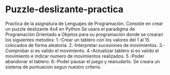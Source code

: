 # Puzzle-deslizante-practica
Practica de la asignatura de Lenguajes de Programación. Consiste en crear un puzzle deslizante 4x4 en Python
Se usara el paradigma de Programación Orientado a Objetos para su programación donde se crearan los siguientes metodos:
    1.-Crear un tablero con los valores del 1 al 15 colocados de forma aleatoria.
    2.-Interpretar sucesiones de movimientos.
    3.-Comprobar si es valido el movimiento.
    4.-Actualizar tablero si es valido el movimiento e indicar numero de movimientos realizados.
    5.-Poder abandonar el tablero.
    6.-Poder pausar el juego y reanudarlo.
Se creara un sistema de puntuacion segun nuestro criterio.

